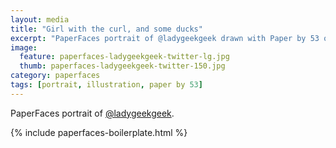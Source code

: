 ```yaml
---
layout: media
title: "Girl with the curl, and some ducks"
excerpt: "PaperFaces portrait of @ladygeekgeek drawn with Paper by 53 on an iPad."
image: 
  feature: paperfaces-ladygeekgeek-twitter-lg.jpg
  thumb: paperfaces-ladygeekgeek-twitter-150.jpg
category: paperfaces
tags: [portrait, illustration, paper by 53]
---
```


PaperFaces portrait of [@ladygeekgeek](http://twitter.com/ladygeekgeek).

{% include paperfaces-boilerplate.html %}